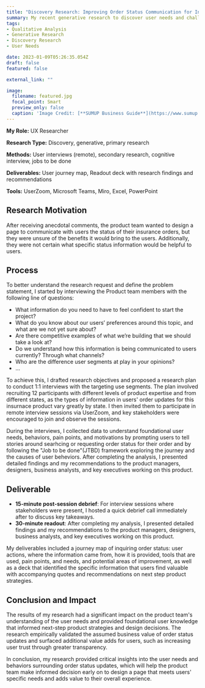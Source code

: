```yaml
---
title: "Discovery Research: Improving Order Status Communication for Insurance Products"
summary: My recent generative research to discover user needs and challenges surrounding order status updates for insurance products, informing the product team's next-step product strategies and design decisions..
tags:  
- Qualitative Analysis
- Generative Research
- Discovery Research
- User Needs

date: 2023-01-09T05:26:35.054Z
draft: false
featured: false

external_link: ""

image:
  filename: featured.jpg
  focal_point: Smart
  preview_only: false
  caption: 'Image Credit: [**SUMUP Business Guide**](https://www.sumup.com/en-us/business-guide/what-is-a-purchase-order/)'
---
```



**My Role:** UX Researcher 

**Research Type:** Discovery, generative, primary research

**Methods:** User interviews (remote), secondary research, cognitive interview, jobs to be done  

**Deliverables:** User journey map, Readout deck with research findings and recommendations 

**Tools:** UserZoom, Microsoft Teams, Miro, Excel, PowerPoint 

## Research Motivation

After receiving anecdotal comments, the product team wanted to design a page to communicate with users the status of their insurance orders, but they were unsure of the benefits it would bring to the users. Additionally, they were not certain what specific status information would be helpful to users.  

## Process
To better understand the research request and define the problem statement, I started by interviewing the Product team members with the following line of questions:
- What information do you need to have to feel confident to start the project? 
- What do you know about our users’ preferences around this topic, and what are we not yet sure about?
- Are there competitive examples of what we’re building that we should take a look at?
- Do we understand how this information is being communicated to users currently? Through what channels?
- Who are the difference user segments at play in your opinions?
- …

To achieve this, I drafted research objectives and proposed a research plan to conduct 1:1 interviews with the targeting use segments. The plan involved recruiting 12 participants with different levels of product expertise and from different states, as the types of information in users' order updates for this insurnace product vary greatly by state. I then invited them to participate in remote interview sessions via UserZoom, and key stakeholders were encouraged to join and observe the sessions.

During the interviews, I collected data to understand foundational user needs, behaviors, pain points, and motivations by prompting users to tell stories around searhcing or requesting order status for their order and by following the "Job to be done"(JTBD) framework exploring the journey and the causes of user beheviors. After completing the analysis, I presented detailed findings and my recommendations to the product managers, designers, business analysts, and key executives working on this product.


## Deliverable
- **15-minute post-session debrief**: For interview sessions where stakeholders were present, I hosted a quick debrief call immediately after to discuss key takeaways.
- **30-minute readout**: After completing my analysis, I presented detailed findings and my recommendations to the product managers, designers, business analysts, and key executives working on this product.

My deliverables included a journey map of inquiring order status: user actions, where the information came from, how it is provided, tools that are used, pain points, and needs, and potential areas of improvement, as well as a deck that identified the specific information that users find valuable with accompanying quotes and recommendations on next step product strategies.


## Conclusion and Impact 
The results of my research had a significant impact on the product team's understanding of the user needs and provided foundational user knowledge that informed next-step product strategies and design decisions. The research empirically validated the assumed business value of order status updates and surfaced additional value adds for users, such as increasing user trust through greater transparency.

In conclusion, my research provided critical insights into the user needs and behaviors surrounding order status updates, which will help the product team make informed decision early on to design a page that meets users' specific needs and adds value to their overall experience.